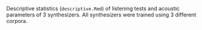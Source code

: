 Descriptive statistics (`descriptive.Rmd`) of listening tests and acoustic parameters of 3 synthesizers.
All synthesizers were trained using 3 different corpora.

